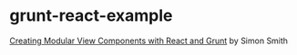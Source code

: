 grunt-react-example
===================

[Creating Modular View Components with React and Grunt](http://flippinawesome.org/2014/03/17/creating-modular-view-components-with-react-and-grunt/) by Simon Smith
